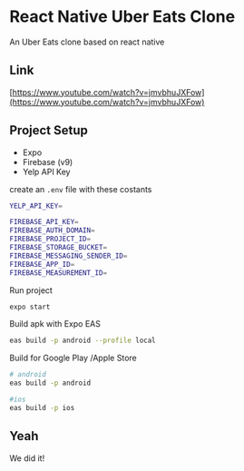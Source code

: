 # React Native Uber Eats Clone
An Uber Eats clone based on react native

## Link
[https://www.youtube.com/watch?v=jmvbhuJXFow](https://www.youtube.com/watch?v=jmvbhuJXFow)

## Project Setup
- Expo
- Firebase (v9)
- Yelp API Key

create an `.env` file with these costants
```bash
YELP_API_KEY=

FIREBASE_API_KEY=
FIREBASE_AUTH_DOMAIN=
FIREBASE_PROJECT_ID=
FIREBASE_STORAGE_BUCKET=
FIREBASE_MESSAGING_SENDER_ID=
FIREBASE_APP_ID=
FIREBASE_MEASUREMENT_ID=

```

Run project
```bash
expo start
```

Build apk with Expo EAS
```bash
eas build -p android --profile local
```

Build for Google Play /Apple Store
```bash
# android
eas build -p android

#ios
eas build -p ios
```

## Yeah
We did it!